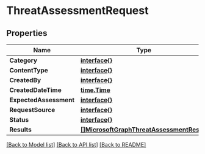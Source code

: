# ThreatAssessmentRequest

## Properties

Name | Type | Description | Notes
------------ | ------------- | ------------- | -------------
**Category** | [**interface{}**](.md) |  | [optional] 
**ContentType** | [**interface{}**](.md) |  | [optional] 
**CreatedBy** | [**interface{}**](.md) |  | [optional] 
**CreatedDateTime** | [**time.Time**](time.Time.md) |  | [optional] 
**ExpectedAssessment** | [**interface{}**](.md) |  | [optional] 
**RequestSource** | [**interface{}**](.md) |  | [optional] 
**Status** | [**interface{}**](.md) |  | [optional] 
**Results** | [**[]MicrosoftGraphThreatAssessmentResult**](microsoft.graph.threatAssessmentResult.md) |  | [optional] 

[[Back to Model list]](../README.md#documentation-for-models) [[Back to API list]](../README.md#documentation-for-api-endpoints) [[Back to README]](../README.md)


